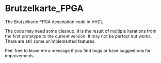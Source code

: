 # Brutzelkarte_FPGA
The Brutzelkarte FPGA description code in VHDL

The code may need some cleanup. It is the result of multiple iterations from the first prototype to the current version. It may not be perfect but works. There are still some unimplemented features.

Feel free to leave me a message if you find bugs or have suggestions for improvements.
